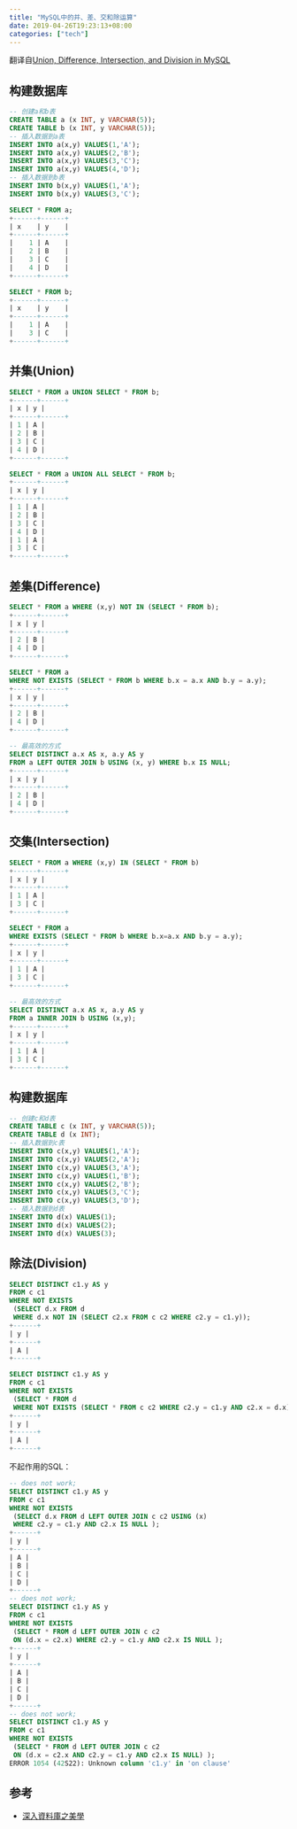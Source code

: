 ```yaml
---
title: "MySQL中的并、差、交和除运算"
date: 2019-04-26T19:23:13+08:00
categories: ["tech"]
---
```


翻译自[Union, Difference, Intersection, and Division in MySQL](http://www.cs.kent.edu/~xlian/old_courses/CSCI4333_2014fall/MySQL-set-operators.pdf)

## 构建数据库

```sql
-- 创建a和b表
CREATE TABLE a (x INT, y VARCHAR(5));
CREATE TABLE b (x INT, y VARCHAR(5));
-- 插入数据到a表
INSERT INTO a(x,y) VALUES(1,'A');
INSERT INTO a(x,y) VALUES(2,'B');
INSERT INTO a(x,y) VALUES(3,'C');
INSERT INTO a(x,y) VALUES(4,'D');
-- 插入数据到b表
INSERT INTO b(x,y) VALUES(1,'A');
INSERT INTO b(x,y) VALUES(3,'C');

SELECT * FROM a;
+------+------+
| x    | y    |
+------+------+
|    1 | A    |
|    2 | B    |
|    3 | C    |
|    4 | D    |
+------+------+

SELECT * FROM b;
+------+------+
| x    | y    |
+------+------+
|    1 | A    |
|    3 | C    |
+------+------+
```

## 并集(Union)

```sql
SELECT * FROM a UNION SELECT * FROM b;
+------+------+
| x | y |
+------+------+
| 1 | A |
| 2 | B |
| 3 | C |
| 4 | D |
+------+------+

SELECT * FROM a UNION ALL SELECT * FROM b;
+------+------+
| x | y |
+------+------+
| 1 | A |
| 2 | B |
| 3 | C |
| 4 | D |
| 1 | A |
| 3 | C |
+------+------+
```

## 差集(Difference)

```sql
SELECT * FROM a WHERE (x,y) NOT IN (SELECT * FROM b);
+------+------+
| x | y |
+------+------+
| 2 | B |
| 4 | D |
+------+------+

SELECT * FROM a
WHERE NOT EXISTS (SELECT * FROM b WHERE b.x = a.x AND b.y = a.y);
+------+------+
| x | y |
+------+------+
| 2 | B |
| 4 | D |
+------+------+

-- 最高效的方式
SELECT DISTINCT a.x AS x, a.y AS y
FROM a LEFT OUTER JOIN b USING (x, y) WHERE b.x IS NULL;
+------+------+
| x | y |
+------+------+
| 2 | B |
| 4 | D |
+------+------+
```

## 交集(Intersection)

```sql
SELECT * FROM a WHERE (x,y) IN (SELECT * FROM b)
+------+------+
| x | y |
+------+------+
| 1 | A |
| 3 | C |
+------+------+

SELECT * FROM a
WHERE EXISTS (SELECT * FROM b WHERE b.x=a.x AND b.y = a.y);
+------+------+
| x | y |
+------+------+
| 1 | A |
| 3 | C |
+------+------+

-- 最高效的方式
SELECT DISTINCT a.x AS x, a.y AS y
FROM a INNER JOIN b USING (x,y);
+------+------+
| x | y |
+------+------+
| 1 | A |
| 3 | C |
+------+------+
```

## 构建数据库

```sql
-- 创建c和d表
CREATE TABLE c (x INT, y VARCHAR(5));
CREATE TABLE d (x INT);
-- 插入数据到c表
INSERT INTO c(x,y) VALUES(1,'A');
INSERT INTO c(x,y) VALUES(2,'A');
INSERT INTO c(x,y) VALUES(3,'A');
INSERT INTO c(x,y) VALUES(1,'B');
INSERT INTO c(x,y) VALUES(2,'B');
INSERT INTO c(x,y) VALUES(3,'C');
INSERT INTO c(x,y) VALUES(3,'D');
-- 插入数据到d表
INSERT INTO d(x) VALUES(1);
INSERT INTO d(x) VALUES(2);
INSERT INTO d(x) VALUES(3);
```

## 除法(Division)

```sql
SELECT DISTINCT c1.y AS y
FROM c c1
WHERE NOT EXISTS
 (SELECT d.x FROM d
 WHERE d.x NOT IN (SELECT c2.x FROM c c2 WHERE c2.y = c1.y));
+------+
| y |
+------+
| A |
+------+

SELECT DISTINCT c1.y AS y
FROM c c1
WHERE NOT EXISTS
 (SELECT * FROM d
 WHERE NOT EXISTS (SELECT * FROM c c2 WHERE c2.y = c1.y AND c2.x = d.x));
+------+
| y |
+------+
| A |
+------+
```

不起作用的SQL：

```sql
-- does not work;
SELECT DISTINCT c1.y AS y
FROM c c1
WHERE NOT EXISTS
 (SELECT d.x FROM d LEFT OUTER JOIN c c2 USING (x)
 WHERE c2.y = c1.y AND c2.x IS NULL );
+------+
| y |
+------+
| A |
| B |
| C |
| D |
+------+
-- does not work;
SELECT DISTINCT c1.y AS y
FROM c c1
WHERE NOT EXISTS
 (SELECT * FROM d LEFT OUTER JOIN c c2
 ON (d.x = c2.x) WHERE c2.y = c1.y AND c2.x IS NULL );
+------+
| y |
+------+
| A |
| B |
| C |
| D |
+------+
-- does not work;
SELECT DISTINCT c1.y AS y
FROM c c1
WHERE NOT EXISTS
 (SELECT * FROM d LEFT OUTER JOIN c c2
 ON (d.x = c2.x AND c2.y = c1.y AND c2.x IS NULL) );
ERROR 1054 (42S22): Unknown column 'c1.y' in 'on clause'
```

## 参考

- [深入資料庫之美學](https://books.google.com/books?id=-rCvikBWC74C&pg=PA92&lpg=PA92&dq=集合除法&source=bl&ots=IjpuSqQbKP&sig=ACfU3U3VAqwZqkCa3MhDDU8Z4Y_T123tWg&hl=en&sa=X&ved=2ahUKEwioyb-ny-zhAhXpxYsBHZRrCGk4ChDoATALegQIBRAB#v=onepage&q=集合除法&f=false)